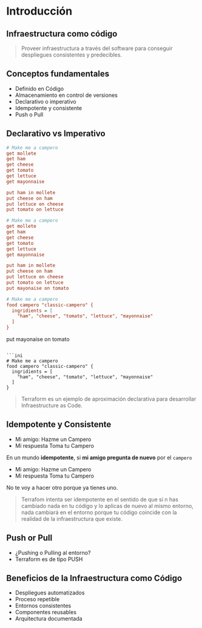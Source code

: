 # Introducción

## Infraestructura como código

> Proveer infraestructura a través del software para conseguir despliegues consistentes y predecibles.

## Conceptos fundamentales

* Definido en Código
* Almacenamiento en control de versiones
* Declarativo o imperativo
* Idempotente y consistente
* Push o Pull

## Declarativo vs Imperativo

```ini
# Make me a campero
get mollete
get ham
get cheese
get tomato
get lettuce
get mayonnaise

put ham in mollete
put cheese on ham
put lettuce on cheese
put tomato on lettuce
```

```ini
# Make me a campero
get mollete
get ham
get cheese
get tomato
get lettuce
get mayonnaise

put ham in mollete
put cheese on ham
put lettuce on cheese
put tomato on lettuce
put mayonaise on tomato
```

```ini
# Make me a campero
food campero "classic-campero" {
  ingridients = [
    "ham", "cheese", "tomato", "lettuce", "mayonnaise"
  ]
}
```
put mayonaise on tomato
```

```ini
# Make me a campero
food campero "classic-campero" {
  ingridients = [
    "ham", "cheese", "tomato", "lettuce", "mayonnaise"
  ]
}
```

> Terraform es un ejemplo de aproximación declarativa para desarrollar Infraestructure as Code.

## Idempotente y Consistente

* Mi amigo: Hazme un Campero
* Mi respuesta Toma tu Campero

En un mundo **idempotente**, si **mi amigo pregunta de nuevo** por el `campero`

* Mi amigo: Hazme un Campero
* Mi respuesta Toma tu Campero

No te voy a hacer otro porque ya tienes uno.

> Terrafom intenta ser idempotente en el sentido de que si n has cambiado nada en tu código y lo aplicas de nuevo al mismo entorno, nada cambiará en el entorno porque tu código coincide con la realidad de la infraestructura que existe.

## Push or Pull

* ¿Pushing o Pulling al entorno?
* Terraform es de tipo PUSH

## Beneficios de la Infraestructura como Código

* Despliegues automatizados
* Proceso repetible
* Entornos consistentes
* Componentes reusables
* Arquitectura documentada